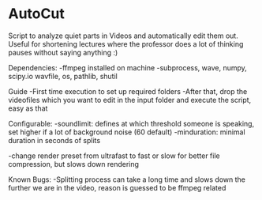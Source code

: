 # AutoCut
Script to analyze quiet parts in Videos and automatically edit them out. Useful for shortening lectures where the professor does a lot of thinking pauses without saying anything :)

Dependencies: 
  -ffmpeg installed on machine
  -subprocess, wave, numpy, scipy.io wavfile, os, pathlib, shutil

Guide
  -First time execution to set up required folders
  -After that, drop the videofiles which you want to edit in the input folder and execute the script, easy as that

Configurable:
  -soundlimit: defines at which threshold someone is speaking, set higher if a lot of background noise (60 default)
  -minduration: minimal duration in seconds of splits
  
  -change render preset from ultrafast to fast or slow for better file compression, but slows down rendering
  
Known Bugs:
  -Splitting process can take a long time and slows down the further we are in the video, reason is guessed to be ffmpeg related
